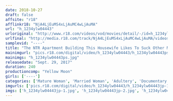 ```yaml
---
date: 2018-10-27
draft: false
affsite: "r18"
afflinkr18: "NjA4LjEuMS4xLjAuMC4wLjAuMA"
url: "h_1234ylw04443"
urloriginal: "http://www.r18.com/videos/vod/movies/detail/-/id=h_1234ylw04443"
urlfinal: "http://media.r18.com/track/NjA4LjEuMS4xLjAuMC4wLjAuMA/videos/vod/movies/detail/-/id=h_1234ylw04443"
samplevid: "----"
title: "The NTR Apartment Building This Housewife Likes To Suck Other Men's Dicks At Her Home When Her Husband's Away 4 Hours"
mainimgurl: "pics.r18.com/digital/video/h_1234ylw04443/h_1234ylw04443ps.jpg"
mainimgs: "h_1234ylw04443ps.jpg"
releasedate: "Sept. 29, 2017"
duration: 240
productioncomp: "Yellow Moon"
girls: ['----']
categories: ['Mature Woman', 'Married Woman', 'Adultery', 'Documentary', 'Amateur', 'Cheating Wife', 'Over 4 Hours', 'Sale (limited time)']
imgurls: ['pics.r18.com/digital/video/h_1234ylw04443/h_1234ylw04443jp-1.jpg', 'pics.r18.com/digital/video/h_1234ylw04443/h_1234ylw04443jp-2.jpg', 'pics.r18.com/digital/video/h_1234ylw04443/h_1234ylw04443jp-3.jpg', 'pics.r18.com/digital/video/h_1234ylw04443/h_1234ylw04443jp-4.jpg', 'pics.r18.com/digital/video/h_1234ylw04443/h_1234ylw04443jp-5.jpg', 'pics.r18.com/digital/video/h_1234ylw04443/h_1234ylw04443jp-6.jpg', 'pics.r18.com/digital/video/h_1234ylw04443/h_1234ylw04443jp-7.jpg', 'pics.r18.com/digital/video/h_1234ylw04443/h_1234ylw04443jp-8.jpg', 'pics.r18.com/digital/video/h_1234ylw04443/h_1234ylw04443jp-9.jpg', 'pics.r18.com/digital/video/h_1234ylw04443/h_1234ylw04443jp-10.jpg', 'pics.r18.com/digital/video/h_1234ylw04443/h_1234ylw04443jp-11.jpg', 'pics.r18.com/digital/video/h_1234ylw04443/h_1234ylw04443jp-12.jpg', 'pics.r18.com/digital/video/h_1234ylw04443/h_1234ylw04443jp-13.jpg', 'pics.r18.com/digital/video/h_1234ylw04443/h_1234ylw04443jp-14.jpg', 'pics.r18.com/digital/video/h_1234ylw04443/h_1234ylw04443jp-15.jpg', 'pics.r18.com/digital/video/h_1234ylw04443/h_1234ylw04443jp-16.jpg', 'pics.r18.com/digital/video/h_1234ylw04443/h_1234ylw04443jp-17.jpg', 'pics.r18.com/digital/video/h_1234ylw04443/h_1234ylw04443jp-18.jpg', 'pics.r18.com/digital/video/h_1234ylw04443/h_1234ylw04443jp-19.jpg', 'pics.r18.com/digital/video/h_1234ylw04443/h_1234ylw04443jp-20.jpg']
imgs: ['h_1234ylw04443jp-1.jpg', 'h_1234ylw04443jp-2.jpg', 'h_1234ylw04443jp-3.jpg', 'h_1234ylw04443jp-4.jpg', 'h_1234ylw04443jp-5.jpg', 'h_1234ylw04443jp-6.jpg', 'h_1234ylw04443jp-7.jpg', 'h_1234ylw04443jp-8.jpg', 'h_1234ylw04443jp-9.jpg', 'h_1234ylw04443jp-10.jpg', 'h_1234ylw04443jp-11.jpg', 'h_1234ylw04443jp-12.jpg', 'h_1234ylw04443jp-13.jpg', 'h_1234ylw04443jp-14.jpg', 'h_1234ylw04443jp-15.jpg', 'h_1234ylw04443jp-16.jpg', 'h_1234ylw04443jp-17.jpg', 'h_1234ylw04443jp-18.jpg', 'h_1234ylw04443jp-19.jpg', 'h_1234ylw04443jp-20.jpg']
---
```

